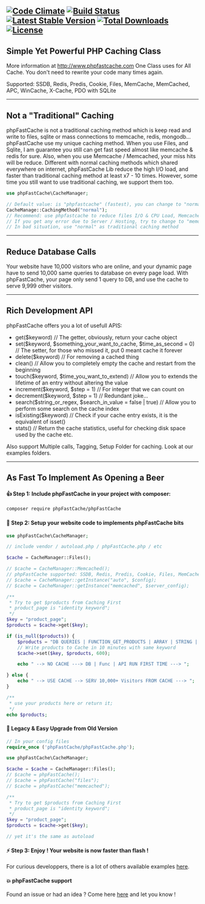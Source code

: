 [![Code Climate](https://codeclimate.com/github/PHPSocialNetwork/phpfastcache/badges/gpa.svg)](https://codeclimate.com/github/PHPSocialNetwork/phpfastcache) [![Build Status](https://travis-ci.org/PHPSocialNetwork/phpfastcache.svg?branch=final)](https://travis-ci.org/PHPSocialNetwork/phpfastcache) [![Latest Stable Version](http://img.shields.io/packagist/v/phpfastcache/phpfastcache.svg)](https://packagist.org/packages/phpfastcache/phpfastcache) [![Total Downloads](http://img.shields.io/packagist/dt/phpfastcache/phpfastcache.svg)](https://packagist.org/packages/phpfastcache/phpfastcache) [![License](https://img.shields.io/packagist/l/phpfastcache/phpfastcache.svg)](https://packagist.org/packages/phpfastcache/phpfastcache) 
---------------------------
Simple Yet Powerful PHP Caching Class
---------------------------
More information at http://www.phpfastcache.com
One Class uses for All Cache. You don't need to rewrite your code many times again.

Supported: SSDB, Redis, Predis, Cookie, Files, MemCache, MemCached, APC, WinCache, X-Cache, PDO with SQLite

---------------------------
Not a "Traditional" Caching
---------------------------
phpFastCache is not a traditional caching method which is keep read and write to files, sqlite or mass connections to memcache, redis, mongodb... phpFastCache use my unique caching method.
When you use Files, and Sqlite, I am guarantee you still can get fast speed almost like memcache & redis for sure. Also, when you use Memcache / Memcached, your miss hits will be reduce.
Different with normal caching methods which shared everywhere on internet, phpFastCache Lib reduce the high I/O load, and faster than traditional caching method at least x7 - 10 times.
However, some time you still want to use traditional caching, we support them too.

```php
use phpFastCache\CacheManager;

// Default value: is "phpfastcache" (fastest), you can change to "normal" or "memory" (fast)
CacheManage::CachingMethod("normal");
// Recommend: use phpfastcache to reduce files I/O & CPU Load, Memcached missing hits, and make redis and other connections become faster.
// If you get any error due to Server / Hosting, try to change to "memory" , act almost same way as "phpfastcache" but slower a little bit
// In bad situation, use "normal" as traditional caching method

```

---------------------------
Reduce Database Calls
---------------------------

Your website have 10,000 visitors who are online, and your dynamic page have to send 10,000 same queries to database on every page load.
With phpFastCache, your page only send 1 query to DB, and use the cache to serve 9,999 other visitors.

---------------------------
Rich Development API
---------------------------

phpFastCache offers you a lot of usefull APIS:

- get($keyword) // The getter, obviously, return your cache object
- set($keyword, $something_your_want_to_cache, $time_as_second = 0) // The setter, for those who missed it, put 0 meant cache it forever
- delete($keyword) // For removing a cached thing
- clean() // Allow you to completely empty the cache and restart from the beginning
- touch($keyword, $time_you_want_to_extend) // Allow you to extends the lifetime of an entry without altering the value
- increment($keyword, $step = 1) // For integer that we can count on
- decrement($keyword, $step = 1) // Redundant joke...
- search($string_or_regex, $search_in_value = false | true) // Allow you to perform some search on the cache index
- isExisting($keyword) // Check if your cache entry exists, it is the equivalent of isset()
- stats() // Return the cache statistics, useful for checking disk space used by the cache etc.

Also support Multiple calls, Tagging, Setup Folder for caching. Look at our examples folders.

---------------------------
As Fast To Implement As Opening a Beer
---------------------------


#### :thumbsup: Step 1: Include phpFastCache in your project with composer:


```bash
composer require phpFastCache/phpFastCache
```

#### :construction: Step 2: Setup your website code to implements phpFastCache bits
```php
use phpFastCache\CacheManager;

// include vendor / autoload.php / phpFastCache.php / etc

$cache = CacheManager::Files();

// $cache = CacheManager::Memcached();
// phpFastCache supported: SSDB, Redis, Predis, Cookie, Files, MemCache, MemCached, APC, WinCache, XCache, SQLite
// $cache = CacheManager::getInstance("auto", $config);
// $cache = CacheManager::getInstance("memcached", $server_config);

/**
 * Try to get $products from Caching First
 * product_page is "identity keyword";
 */
$key = "product_page";
$products = $cache->get($key);

if (is_null($products)) {
    $products = "DB QUERIES | FUNCTION_GET_PRODUCTS | ARRAY | STRING | OBJECTS";
    // Write products to Cache in 10 minutes with same keyword
    $cache->set($key, $products, 600);

    echo " --> NO CACHE ---> DB | Func | API RUN FIRST TIME ---> ";

} else {
    echo " --> USE CACHE --> SERV 10,000+ Visitors FROM CACHE ---> ";
}

/**
 * use your products here or return it;
 */
echo $products;

```

#### :floppy_disk: Legacy & Easy Upgrade from Old Version
```php
// In your config files
require_once ('phpFastCache/phpFastCache.php');

use phpFastCache\CacheManager;

$cache = $cache = CacheManager::Files();
// $cache = phpFastCache();
// $cache = phpFastCache("files");
// $cache = phpFastCache("memcached");

/**
 * Try to get $products from Caching First
 * product_page is "identity keyword";
 */
$key = "product_page";
$products = $cache->get($key);

// yet it's the same as autoload

```


#### :zap: Step 3: Enjoy ! Your website is now faster than flash !
For curious developpers, there is a lot of others available examples [here](https://github.com/khoaofgod/phpFastCache/tree/final/examples).

#### :boom: phpFastCache support
Found an issue or had an idea ? Come here [here](https://github.com/PHPSocialNetwork/phpfastcache/issues) and let you know !